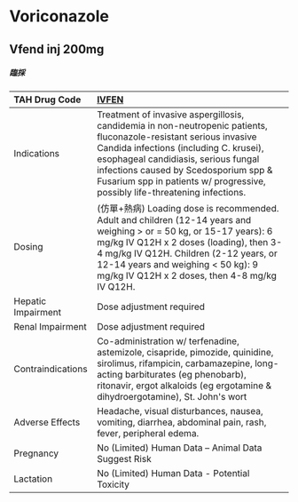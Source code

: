 # Voriconazole

## Vfend inj 200mg

##### 臨採

| TAH Drug Code      | [IVFEN](https://www.tahsda.org.tw/drugs/hissearch.php?drug_code=IVFEN)                                                                                                                                                                                                                                                      |
|:-------------------|:----------------------------------------------------------------------------------------------------------------------------------------------------------------------------------------------------------------------------------------------------------------------------------------------------------------------------|
| Indications        | Treatment of invasive aspergillosis, candidemia in non-neutropenic patients, fluconazole-resistant serious invasive Candida infections (including C. krusei), esophageal candidiasis, serious fungal infections caused by Scedosporium spp & Fusarium spp in patients w/ progressive, possibly life-threatening infections. |
| Dosing             | (仿單+熱病) Loading dose is recommended. Adult and children (12-14 years and weighing > or = 50 kg, or 15-17 years): 6 mg/kg IV Q12H x 2 doses (loading), then 3-4 mg/kg IV Q12H. Children (2-12 years, or 12-14 years and weighing < 50 kg): 9 mg/kg IV Q12H x 2 doses, then 4-8 mg/kg IV Q12H.                                |
| Hepatic Impairment | Dose adjustment required                                                                                                                                                                                                                                                                                                    |
| Renal Impairment   | Dose adjustment required                                                                                                                                                                                                                                                                                                    |
| Contraindications  | Co-administration w/ terfenadine, astemizole, cisapride, pimozide, quinidine, sirolimus, rifampicin, carbamazepine, long-acting barbiturates (eg phenobarb), ritonavir, ergot alkaloids (eg ergotamine & dihydroergotamine), St. John's wort                                                                                |
| Adverse Effects    | Headache, visual disturbances, nausea, vomiting, diarrhea, abdominal pain, rash, fever, peripheral edema.                                                                                                                                                                                                                   |
| Pregnancy          | No (Limited) Human Data – Animal Data Suggest Risk                                                                                                                                                                                                                                                                          |
| Lactation          | No (Limited) Human Data - Potential Toxicity                                                                                                                                                                                                                                                                                |

